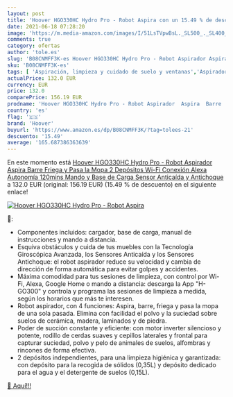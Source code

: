 ```yaml
---
layout: post
title: 'Hoover HGO330HC Hydro Pro - Robot Aspira con un 15.49 % de descuento'
date: 2021-06-18 07:28:20
image: 'https://m.media-amazon.com/images/I/51LsTVpwBsL._SL500_._SL400_.jpg'
comments: true
category: ofertas
author: 'tole.es'
slug: 'B08CNMFF3K-es Hoover HGO330HC Hydro Pro - Robot Aspirador Aspira Barre...'
sku: 'B08CNMFF3K-es'
tags: [ 'Aspiración, limpieza y cuidado de suelo y ventanas','Aspiradoras','Hogar y cocina','Robots aspiradores','alexa','hoover', ]
actualPrice: 132.0 EUR
currency: EUR
price: 132.0
comparePrice: 156.19 EUR
prodname: 'Hoover HGO330HC Hydro Pro - Robot Aspirador  Aspira  Barre  Friega y Pasa la Mopa  2 Depósitos  Wi-Fi  Conexión Alexa  Autonomía 120mins  Mando y Base de Carga  Sensor Anticaída y Antichoque'
country: 'es'
flag: '🇪🇸'
brand: 'Hoover'
buyurl: 'https://www.amazon.es/dp/B08CNMFF3K/?tag=tolees-21'
descuento: '15.49'
average: '165.687386363639'
---
```


En este momento está [Hoover HGO330HC Hydro Pro - Robot Aspirador  Aspira  Barre  Friega y Pasa la Mopa  2 Depósitos  Wi-Fi  Conexión Alexa  Autonomía 120mins  Mando y Base de Carga  Sensor Anticaída y Antichoque](https://www.amazon.es/dp/B08CNMFF3K/?tag=tolees-21) a 132.0 EUR (original: 156.19 EUR) (15.49 %  de descuento) en el siguiente enlace!

[![Hoover HGO330HC Hydro Pro - Robot Aspira](https://m.media-amazon.com/images/I/51LsTVpwBsL._SL500_._SL400_.jpg)](https://www.amazon.es/dp/B08CNMFF3K/?tag=tolees-21)

🔎:

- Componentes incluidos: cargador, base de carga, manual de instrucciones y mando a distancia.
- Esquiva obstáculos y cuida de tus muebles con la Tecnología Giroscópica Avanzada, los Sensores Anticaída y los Sensores Antichoque: el robot aspirador reduce su velocidad y cambia de dirección de forma automática para evitar golpes y accidentes.
- Máxima comodidad para tus sesiones de limpieza, con control por Wi-Fi, Alexa, Google Home o mando a distancia: descarga la App "H-GO300" y controla y programa las sesiones de limpieza a medida, según los horarios que más te interesen.
- Robot aspirador, con 4 funciones: Aspira, barre, friega y pasa la mopa de una sola pasada. Elimina con facilidad el polvo y la suciedad sobre suelos de cerámica, madera, laminados y de piedra.
- Poder de succión constante y eficiente: con motor inverter silencioso y potente, rodillo de cerdas suaves y cepillos laterales y frontal para capturar suciedad, polvo y pelo de animales de suelos, alfombras y rincones de forma efectiva.
- 2 depósitos independientes, para una limpieza higiénica y garantizada: con depósito para la recogida de sólidos (0,35L) y depósito dedicado para el agua y el detergente de suelos (0,15L).

[🛒 Aquí!!!](https://www.amazon.es/dp/B08CNMFF3K/?tag=tolees-21)
